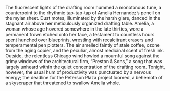 The fluorescent lights of the drafting room hummed a monotonous tune, a counterpoint to the rhythmic tap-tap-tap of Amelia Hernandez’s pencil on the mylar sheet.  Dust motes, illuminated by the harsh glare, danced in the stagnant air above her meticulously organized drafting table.  Amelia, a woman whose age hovered somewhere in the late thirties, wore a permanent frown etched onto her face, a testament to countless hours spent hunched over blueprints, wrestling with recalcitrant erasers and temperamental pen plotters.  The air smelled faintly of stale coffee, ozone from the aging copier, and the peculiar, almost medicinal scent of fresh ink.  Outside, the relentless Chicago wind howled a mournful song against the grimy windows of the architectural firm, “Preston & Sons,” a song that was largely unheard within the quiet concentration of the drafting room.  Tonight, however, the usual hum of productivity was punctuated by a nervous energy; the deadline for the Peterson Plaza project loomed, a behemoth of a skyscraper that threatened to swallow Amelia whole.
